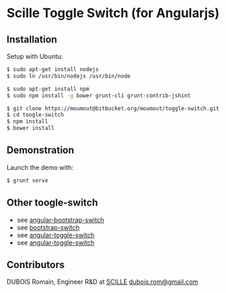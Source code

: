 # Scille Toggle Switch (for Angularjs)


## Installation

Setup with Ubuntu:
```bash
$ sudo apt-get install nodejs
$ sudo ln /usr/bin/nodejs /usr/bin/node

$ sudo apt-get install npm
$ sudo npm install -g bower grunt-cli grunt-contrib-jshint

$ git clone https://moumout@bitbucket.org/moumout/toggle-switch.git
$ cd toogle-switch
$ npm install
$ bower install
```

## Demonstration

Launch the demo with:
```bash
$ grunt serve
```

## Other toogle-switch

* see [angular-bootstrap-switch](https://github.com/frapontillo/angular-bootstrap-switch)
* see [bootstrap-switch](https://github.com/nostalgiaz/bootstrap-switch)
* see [angular-toggle-switch](https://github.com/JumpLink/angular-toggle-switch)
* see [angular-toggle-switch](https://github.com/cgarvis/angular-toggle-switch)


## Contributors

DUBOIS Romain, Engineer R&D at [SCILLE](http://http://scille.eu/)
<dubois.rom@gmail.com>
